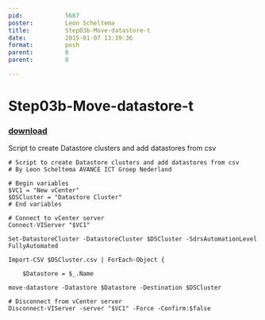 ```yaml
---
pid:            5667
poster:         Leon Scheltema
title:          Step03b-Move-datastore-t
date:           2015-01-07 13:39:36
format:         posh
parent:         0
parent:         0

---
```


# Step03b-Move-datastore-t

### [download](5667.ps1)

Script to create Datastore clusters and add datastores from csv

```posh
# Script to create Datastore clusters and add datastores from csv
# By Leon Scheltema AVANCE ICT Groep Nederland

# Begin variables
$VC1 = "New vCenter"
$DSCluster = "Datastore Cluster"
# End variables

# Connect to vCenter server
Connect-VIServer "$VC1"

Set-DatastoreCluster -DatastoreCluster $DSCluster -SdrsAutomationLevel FullyAutomated

Import-CSV $DSCluster.csv | ForEach-Object {

	$Datastore = $_.Name

move-datastore -Datastore $Datastore -Destination $DSCluster

# Disconnect from vCenter server
Disconnect-VIServer -server "$VC1" -Force -Confirm:$false
```
